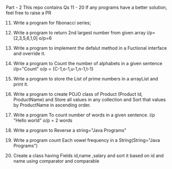Part - 2
This repo contains Qs 11 - 20
If any programs have a better solution, feel free to raise a PR

11) Write a program for fibonacci series;
   
12) Write a program to return 2nd largest number from given array
   i/p=[2,3,5,6,1,0]
   o/p=6

13) Write a program to implement the defalut method in a Fuctional interface and override it.

14) Write a program to Count the number of alphabets in a given sentence
    i/p="Count"
    o/p = {C-1,o-1,u-1,n-1,t-1}
    
15) Write a program to store the List of prime numbers in a arrayList and print it.

16) Write a program to create POJO class of Product (Product Id, ProductName) and Store all values in any collection and Sort that values by ProductName in ascending order.

17) Write a program To count number of words in a given sentence.
 i/p "Hello world"
 o/p = 2 words  
 
18) Write a program to Reverse a string="Java Programs"

19) Write a program count Each vowel frequency in a String(String="Java Programs")

20) Create a class having Fields id,name ,salary and sort it based on id and name using comparator and comparable 
